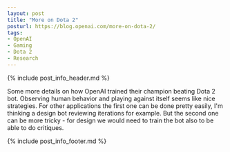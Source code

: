 ```yaml
---
layout: post
title: "More on Dota 2"
posturl: https://blog.openai.com/more-on-dota-2/
tags:
- OpenAI
- Gaming
- Dota 2
- Research
---
```


{% include post_info_header.md %}

Some more details on how OpenAI trained their champion beating Dota 2 bot. Observing human behavior and playing against itself seems like nice strategies. For other applications the first one can be done pretty easily, I'm thinking a design bot reviewing iterations for example. But the second one can be more tricky - for design we would need to train the bot also to be able to do critiques.

<!--more-->
{% include post_info_footer.md %}
